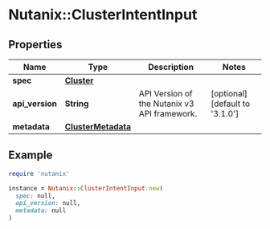 # Nutanix::ClusterIntentInput

## Properties

| Name | Type | Description | Notes |
| ---- | ---- | ----------- | ----- |
| **spec** | [**Cluster**](Cluster.md) |  |  |
| **api_version** | **String** | API Version of the Nutanix v3 API framework. | [optional][default to &#39;3.1.0&#39;] |
| **metadata** | [**ClusterMetadata**](ClusterMetadata.md) |  |  |

## Example

```ruby
require 'nutanix'

instance = Nutanix::ClusterIntentInput.new(
  spec: null,
  api_version: null,
  metadata: null
)
```


